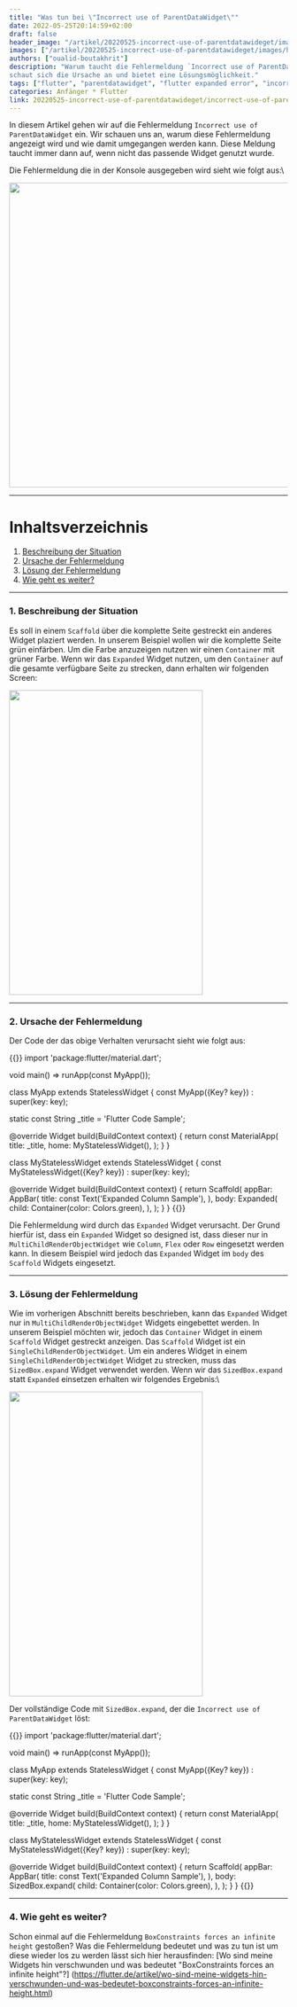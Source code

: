 ```yaml
---
title: "Was tun bei \"Incorrect use of ParentDataWidget\""
date: 2022-05-25T20:14:59+02:00
draft: false
header_image: "/artikel/20220525-incorrect-use-of-parentdatawideget/images/header_top_part.png"
images: ["/artikel/20220525-incorrect-use-of-parentdatawideget/images/header_top_part.png"]
authors: ["oualid-boutakhrit"]
description: "Warum taucht die Fehlermeldung `Incorrect use of ParentDataWidget` auf? Dieser Artikel
schaut sich die Ursache an und bietet eine Lösungsmöglichkeit."
tags: ["flutter", "parentdatawidget", "flutter expanded error", "incorrect use of parentdatawidget"]
categories: Anfänger * Flutter
link: 20220525-incorrect-use-of-parentdatawideget/incorrect-use-of-parentdatawidget.md
---
```


In diesem Artikel gehen wir auf die Fehlermeldung `Incorrect use of ParentDataWidget` ein. Wir 
schauen uns an, warum diese Fehlermeldung angezeigt wird und wie damit umgegangen werden kann.
Diese Meldung taucht immer dann auf, wenn nicht das passende Widget genutzt wurde.

Die Fehlermeldung die in der Konsole ausgegeben wird sieht wie folgt aus:\

<img width="950" height="550" src="/artikel/20220525-incorrect-use-of-parentdatawideget/images/console_error.png">

---

# Inhaltsverzeichnis
1. [Beschreibung der Situation ](#first)
2. [Ursache der Fehlermeldung](#second)
3. [Lösung der Fehlermeldung](#third)
4. [Wie geht es weiter?](#fourth)

---

### 1. Beschreibung der Situation <a name="first"></a>
Es soll in einem `Scaffold` über die komplette Seite gestreckt ein anderes Widget plaziert werden.
In unserem Beispiel wollen wir die komplette Seite grün einfärben. Um die Farbe anzuzeigen nutzen wir
einen `Container` mit grüner Farbe. Wenn wir das `Expanded` Widget nutzen, um den `Container` auf die
gesamte verfügbare Seite zu strecken, dann erhalten wir folgenden Screen:

<img width="350" height="550" src="/artikel/20220525-incorrect-use-of-parentdatawideget/images/error_screen.png">

---

### 2. Ursache der Fehlermeldung <a name="second"></a>
Der Code der das obige Verhalten verursacht sieht wie folgt aus:

{{<highlight dart>}}
import 'package:flutter/material.dart';

void main() => runApp(const MyApp());

class MyApp extends StatelessWidget {
  const MyApp({Key? key}) : super(key: key);

  static const String _title = 'Flutter Code Sample';

  @override
  Widget build(BuildContext context) {
    return const MaterialApp(
      title: _title,
      home: MyStatelessWidget(),
    );
  }
}

class MyStatelessWidget extends StatelessWidget {
  const MyStatelessWidget({Key? key}) : super(key: key);

  @override
  Widget build(BuildContext context) {
    return Scaffold(
      appBar: AppBar(
        title: const Text('Expanded Column Sample'),
      ),
      body: Expanded(
        child: Container(color: Colors.green),
      ),
    );
  }
}
{{</highlight>}}

Die Fehlermeldung wird durch das `Expanded` Widget verursacht. Der Grund hierfür ist, dass ein 
`Expanded` Widget so designed ist, dass dieser nur in `MultiChildRenderObjectWidget` wie `Column`,
`Flex` oder `Row` eingesetzt werden kann. In diesem Beispiel wird jedoch das `Expanded` Widget im
`body` des `Scaffold` Widgets eingesetzt.

---

### 3. Lösung der Fehlermeldung <a name="third"></a>
Wie im vorherigen Abschnitt bereits beschrieben, kann das `Expanded` Widget nur in 
`MultiChildRenderObjectWidget` Widgets eingebettet werden. In unserem Beispiel möchten wir, jedoch 
das `Container` Widget in einem `Scaffold` Widget gestreckt anzeigen. Das `Scaffold` Widget ist ein
`SingleChildRenderObjectWidget`. Um ein anderes Widget in einem `SingleChildRenderObjectWidget` Widget
zu strecken, muss das `SizedBox.expand` Widget verwendet werden. Wenn wir das `SizedBox.expand` 
statt `Expanded` einsetzen erhalten wir folgendes Ergebnis:\

<img width="350" height="550" src="/artikel/20220525-incorrect-use-of-parentdatawideget/images/expanded_green_screen.png">

Der vollständige Code mit `SizedBox.expand`, der die `Incorrect use of ParentDataWidget` löst:

{{<highlight dart>}}
import 'package:flutter/material.dart';

void main() => runApp(const MyApp());

class MyApp extends StatelessWidget {
  const MyApp({Key? key}) : super(key: key);

  static const String _title = 'Flutter Code Sample';

  @override
  Widget build(BuildContext context) {
    return const MaterialApp(
      title: _title,
      home: MyStatelessWidget(),
    );
  }
}

class MyStatelessWidget extends StatelessWidget {
  const MyStatelessWidget({Key? key}) : super(key: key);

  @override
  Widget build(BuildContext context) {
    return Scaffold(
      appBar: AppBar(
        title: const Text('Expanded Column Sample'),
      ),
      body: SizedBox.expand(
        child: Container(color: Colors.green),
      ),
    );
  }
}
{{</highlight>}}

---

### 4. Wie geht es weiter? <a name="fourth"/>
Schon einmal auf die Fehlermeldung `BoxConstraints forces an infinite height` gestoßen? Was die Fehlermeldung
bedeutet und was zu tun ist um diese wieder los zu werden lässt sich hier herausfinden:
[Wo sind meine Widgets hin verschwunden und was bedeutet "BoxConstraints forces an infinite height"?]
(https://flutter.de/artikel/wo-sind-meine-widgets-hin-verschwunden-und-was-bedeutet-boxconstraints-forces-an-infinite-height.html)